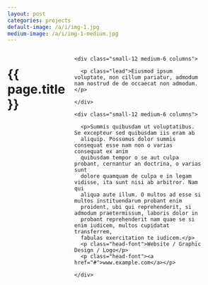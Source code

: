 ```yaml
---
layout: post
categories: projects
default-image: /a/i/img-1.jpg
medium-image: /a/i/img-1-medium.jpg
---
```

<div class="small-8 small-centered columns">

  <h1 class="project-title text-center">{{ page.title }}</h1>

  <div class="row">

    <div class="small-12 medium-6 columns">
    
      <p class="lead">Eiusmod ipsum voluptate, non cillum pariatur, admodum nam nostrud de de occaecat non admodum.</p>
      
    </div>

    <div class="small-12 medium-6 columns">
      
      <p>Summis quibusdam ut voluptatibus. Se excepteur sed quibusdam iis eram ab 
      aliquip. Possumus dolor summis consequat esse nam non o varias consequat ex anim 
      quibusdam tempor o se aut culpa probant, cernantur an doctrina, o varias sunt 
      dolore quamquam de culpa e in legam vidisse, ita sunt nisi ab arbitror. Nam qui 
      aliqua aute illum. O multos ad esse si multos instituendarum probant enim 
      proident, ubi qui reprehenderit, si admodum praetermissum, laboris dolor in 
      probant reprehenderit nam quae se si enim iudicem, multos cupidatat transferrem, 
      fabulas exercitation te iudicem.</p>
      <p class="head-font">Website / Graphic Design / Logo</p>
      <p class="head-font"><a href="#">www.example.com</a></p>
      
    </div>

  </div>

  <p><img data-interchange="{{ site.url }}/a/i/tdc-1-450.jpg, (default)], [{{ site.url }}/a/i/tdc-1-970.jpg, (medium)]"></p>
  <p><img data-interchange="[{{ site.url }}/a/i/tdc-2-450.jpg, (default)], [{{ site.url }}/a/i/tdc-2-970.jpg, (medium)]"></p>
  <p><img data-interchange="[{{ site.url }}/a/i/tdc-3-450.jpg, (default)], [{{ site.url }}/a/i/tdc-3-970.jpg, (medium)]"></p>

</div>